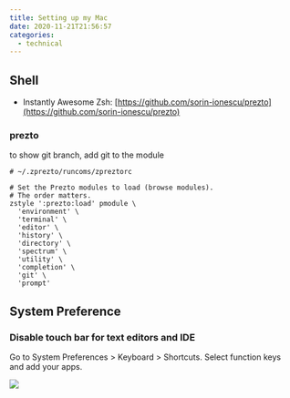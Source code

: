 ```yaml
---
title: Setting up my Mac
date: 2020-11-21T21:56:57
categories:
  - technical
---
```



## Shell

* Instantly Awesome Zsh: [https://github.com/sorin-ionescu/prezto](https://github.com/sorin-ionescu/prezto)

### prezto

to show git branch, add git to the module

```text
# ~/.zprezto/runcoms/zpreztorc

# Set the Prezto modules to load (browse modules).
# The order matters.
zstyle ':prezto:load' pmodule \
  'environment' \
  'terminal' \
  'editor' \
  'history' \
  'directory' \
  'spectrum' \
  'utility' \
  'completion' \
  'git' \
  'prompt'
```



## System Preference

### Disable touch bar for text editors and IDE

Go to System Preferences &gt; Keyboard &gt; Shortcuts. Select function keys and add your apps.

![](.gitbook/assets/image%20%2820%29.png)

